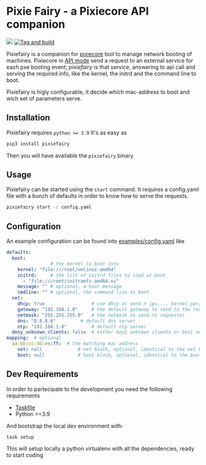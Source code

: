 # Pixie Fairy - a Pixiecore API companion

[![](https://img.shields.io/pypi/v/pixiecore.svg)](https://pypi.org/pypi/pixiefairy)
[![Tag and build](https://github.com/mbovo/pixiefairy/actions/workflows/build-image.yml/badge.svg)](https://github.com/mbovo/pixiefairy/actions/workflows/build-image.yml)

Pixiefairy is a companion for [pixiecore](https://github.com/danderson/netboot/tree/master/pixiecore) tool to manage network booting of machines.
Pixiecore in [API mode](https://github.com/danderson/netboot/tree/master/pixiecore#pixiecore-in-api-mode) send a request to an external service for each pxe booting event; *pixiefairy* is that service, answering to api call and serving the required info, like the kernel, the initrd and the command line to boot.

Pixiefairy is higly configurable, it decide which mac-address to boot and wich set of parameters serve.

## Installation

Pixiefairy requires `python >= 3.9`
It's as easy as

```bash
pip3 install pixiefairy
```

Then you will have available the `pixiefairy` binary

## Usage

Pixiefairy can be started using the `start` command. It requires a config.yaml file with a bunch of defaults in order to know how to serve the requests.

```bash
pixiefairy start -c config.yaml
```

## Configuration

An example configuration can be found into [examples/config.yaml](./examples/config.yaml) like

```yaml
defaults:
  boot:
                # the kernel to boot into
    kernel: "file:///root/vmlinuz-amd64"
    initrd:     # the list of initrd files to load at boot
      - "file:///root/initramfs-amd64.xz"
    message: "" # optional, a boot message
    cmdline: "" # optional, the command line to boot
  net:
    dhcp: true                 # use dhcp or send n ip=.... kernel parameters to configure the network
    gateway: "192.168.1.0"     # the default gateway to send to the requestor
    netmask: "255.255.255.0"   # the netmask to send to requestor
    dns: "8.8.8.8"         # default dns server
    ntp: "192.168.1.0"         # default ntp server
  deny_unknown_clients: false  # either boot unknown clients or boot only the mac address listed in mapping below
mapping:  # optional
  aa:bb:cc:dd:ee:ff:  # the matching mac address
    net: null             # net block, optional, identical to the net block in defaults, override
    boot: null            # boot block, optional, identical to the boot block in defaults, override
```

## Dev Requirements

In order to partecipate to the development you need the following requirements

- [Taskfile](https://taskfile.dev)
- Python >=3.9

And bootstrap the local dev environment with:

```bash
task setup
```

This will setup locally a python virtualenv with all the dependencies, ready to start coding
